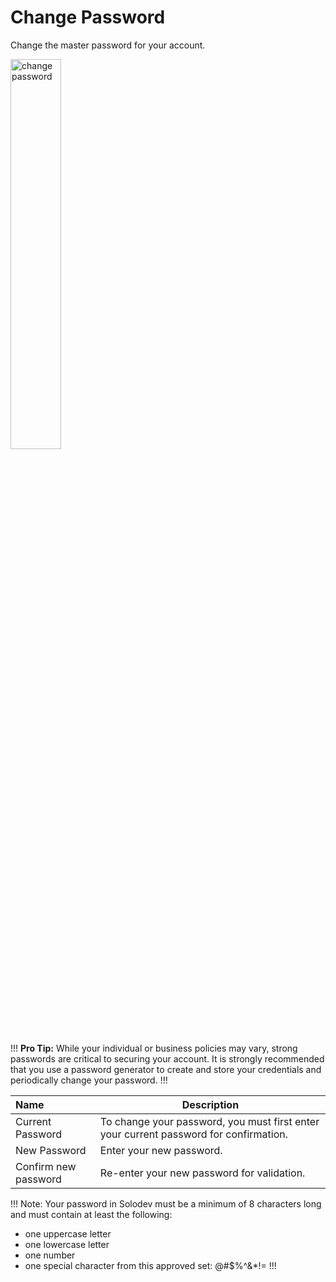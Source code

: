 # Change Password

Change the master password for your account. 

<p><img src="/static/images/account/change-password.jpg" alt="change password" style="width: 40%;"></p>

!!!
**Pro Tip:** While your individual or business policies may vary, strong passwords are critical to securing your account. It is strongly recommended that you use a password generator to create and store your credentials and periodically change your password.
!!!

**Name** | **Description** 
:--- | ---
Current Password | To change your password, you must first enter your current password for confirmation.
New Password | Enter your new password. 
Confirm new password | Re-enter your new password for validation. 

!!! Note:
Your password in Solodev must be a minimum of 8 characters long and must contain at least the following:
- one uppercase letter
- one lowercase letter
- one number
- one special character from this approved set: @#$%^&*!=
!!!